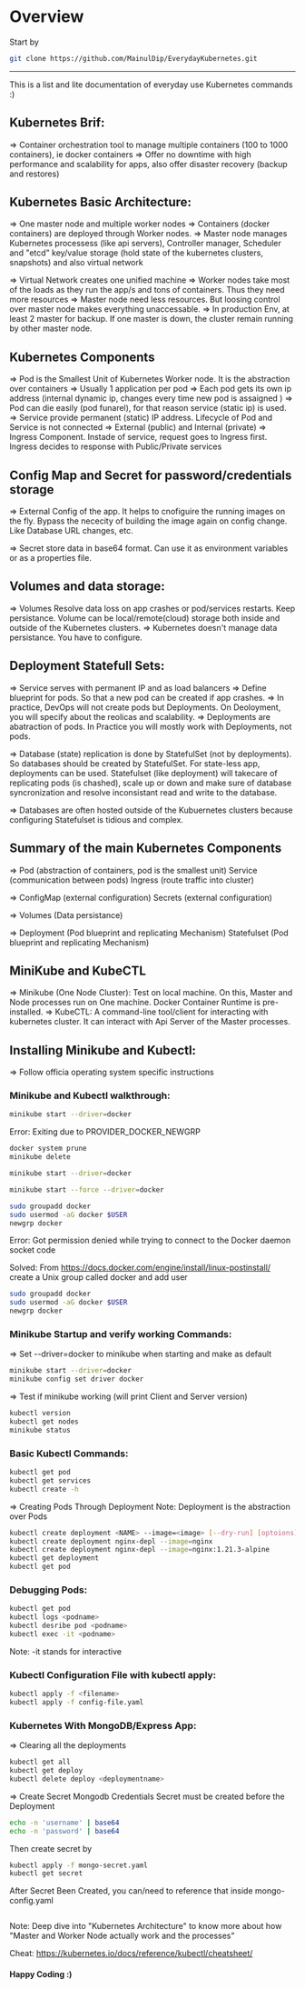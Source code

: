 # Overview
Start by
```sh
git clone https://github.com/MainulDip/EverydayKubernetes.git
```
___

This is a list and lite documentation of everyday use Kubernetes commands :)

## Kubernetes Brif:
=> Container orchestration tool to manage multiple containers (100 to 1000 containers), ie docker containers
=> Offer no downtime with high performance and scalability for apps, also offer disaster recovery (backup and restores)

## Kubernetes Basic Architecture: 
=> One master node and multiple worker nodes
=> Containers (docker containers) are deployed through Worker nodes.
=> Master node manages Kubernetes processess (like api servers), Controller manager, Scheduler and "etcd" key/value storage (hold state of the kubernetes clusters, snapshots) and also virtual network

=> Virtual Network creates one unified machine
=> Worker nodes take most of the loads as they run the app/s and tons of containers. Thus they need more resources
=> Master node need less resources. But loosing control over master node makes everything unaccessable.
=> In production Env, at least 2 master  for backup. If one master is down, the cluster remain running by other master node.

## Kubernetes Components
=> Pod is the Smallest Unit of Kubernetes Worker node. It is the abstraction over containers
=> Usually 1 application per pod
=> Each pod gets its own ip address (internal dynamic ip, changes every time new pod is assaigned )
=> Pod can die easily (pod funarel), for that reason service (static ip) is used.
=> Service provide permanent (static) IP address. Lifecycle of Pod and Service is not connected
=> External (public) and Internal (private)
=> Ingress Component. Instade of service, request goes to Ingress first. Ingress decides to response with Public/Private services


## Config Map and Secret for password/credentials storage
=> External Config of the app. It helps to cnofiguire the running images on the fly. Bypass the nececity of building the image again on config change. Like Database URL changes, etc.

=> Secret store data in base64 format. Can use it as environment variables or as a properties file.

## Volumes and data storage:
=> Volumes Resolve data loss on app crashes or pod/services restarts. Keep persistance. Volume can be local/remote(cloud) storage both inside and outside of the Kubernetes clusters.
=> Kubernetes doesn't manage data persistance. You have to configure.

## Deployment Statefull Sets:
=> Service serves with permanent IP and as load balancers
=> Define blueprint for pods. So that a new pod can be created if app crashes.
=> In practice, DevOps will not create pods but Deployments. On Deoloyment, you will specify about the reolicas and scalability.
=> Deployments are abatraction of pods. In Practice you will mostly work with Deployments, not pods.

=> Database (state) replication is done by StatefulSet (not by deployments). So databases should be created by StatefulSet. For state-less app, deployments can be used. Statefulset (like deployment) will takecare of replicating pods (is chashed), scale up or down and make sure of database syncronization and resolve inconsistant read and write to the database.

=> Databases are often hosted outside of the Kubuernetes clusters because configuring Statefulset is tidious and complex.

## Summary of the main Kubernetes Components
=>  Pod (abstraction of containers, pod is the smallest unit)
    Service (communication between pods)
    Ingress (route traffic into cluster)


=>  ConfigMap (external configuration)
    Secrets (external configuration)

=> Volumes (Data persistance)

=>  Deployment (Pod blueprint and replicating Mechanism)
    Statefulset (Pod blueprint and replicating Mechanism)

## MiniKube and KubeCTL

=> Minikube (One Node Cluster): Test on local machine. On this, Master and Node processes run on One machine. Docker Container Runtime is pre-installed.
=> KubeCTL: A command-line tool/client for interacting with kubernetes cluster. It can interact with Api Server of the Master processes.

## Installing Minikube and Kubectl:
=> Follow officia operating system specific instructions 


### Minikube and Kubectl walkthrough:

```sh
minikube start --driver=docker
```
Error: Exiting due to PROVIDER_DOCKER_NEWGRP

```sh
docker system prune
minikube delete

minikube start --driver=docker

minikube start --force --driver=docker

sudo groupadd docker
sudo usermod -aG docker $USER
newgrp docker
```
Error: Got permission denied while trying to connect to the Docker daemon socket code

Solved: From https://docs.docker.com/engine/install/linux-postinstall/ create a Unix group called docker and add user

```sh
sudo groupadd docker
sudo usermod -aG docker $USER
newgrp docker
```


### Minikube Startup and verify working Commands:
=> Set --driver=docker to minikube when starting and make as default
```sh
minikube start --driver=docker
minikube config set driver docker
```
=> Test if minikube working (will print Client and Server version)
```sh
kubectl version
kubectl get nodes
minikube status
```

### Basic Kubectl Commands:
```sh
kubectl get pod
kubectl get services
kubectl create -h
```

=> Creating Pods Through Deployment
Note: Deployment is the abstraction over Pods

```sh
kubectl create deployment <NAME> --image=<image> [--dry-run] [optoions]
kubectl create deployment nginx-depl --image=nginx
kubectl create deployment nginx-depl --image=nginx:1.21.3-alpine
kubectl get deployment
kubectl get pod
```


### Debugging Pods:
```sh
kubectl get pod
kubectl logs <podname>
kubectl desribe pod <podname>
kubectl exec -it <podname>
```
Note: -it stands for interactive

### Kubectl Configuration File with kubectl apply:
```sh
kubectl apply -f <filename>
kubectl apply -f config-file.yaml
```


### Kubernetes With MongoDB/Express App:
=> Clearing all the deployments
```sh
kubectl get all
kubectl get deploy
kubectl delete deploy <deploymentname>
```

=> Create Secret Mongodb Credentials
Secret must be created before the Deployment
```sh
echo -n 'username' | base64
echo -n 'password' | base64
```

Then create secret by
```sh
kubectl apply -f mongo-secret.yaml
kubectl get secret
```
After Secret Been Created, you can/need to reference that inside mongo-config.yaml
```sh

```

Note: Deep dive into "Kubernetes Architecture" to know more about how "Master and Worker Node actually work and the processes"

Cheat: https://kubernetes.io/docs/reference/kubectl/cheatsheet/

#### Happy Coding :) 